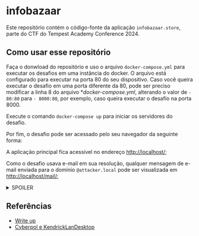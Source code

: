 # infobazaar

Este repositório contém o código-fonte da aplicação `infobazaar.store`, parte do
CTF do Tempest Academy Conference 2024.

## Como usar esse repositório

Faça o donwload do repositório e uso o arquivo `docker-compose.yml` para
executar os desafios em uma instância do docker. O arquivo está configurado para
executar na porta 80 do seu dispositivo. Caso você queira executar o desafio em
uma porta diferente da 80, pode ser preciso modificar a linha 8 do arquivo
**docker-compose.yml*, alterando o valor de `- 80:80` para `- 8000:80`, por
exemplo, caso queira executar o desafio na porta 8000.

Execute o comando `docker-compose up` para iniciar os servidores do desafio.

Por fim, o desafio pode ser acessado pelo seu navegador da seguinte forma:

A aplicação principal fica acessível no endereço [http://localhost/](http://localhost/);

Como o desafio usava e-mail em sua resolução, qualquer mensagem de e-mail
enviada para o domínio `@attacker.local` pode ser visualizada em
[http://localhost/mail/](http://localhost/mail/);

<details>
    <summary>SPOILER</summary>
O servidor de desenvolvimento/backup dos administrador do Infobazaar fica disponível em <a>http://localhost/py/</a>.
</details>

## Referências

- [Write up](/write-up.md)
- [Cyberpol e KendrickLanDesktop](https://github.com/Shinji-Mimura/KendrickLanDesktop-CyberPolAPI)
